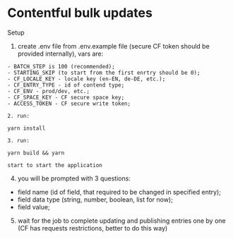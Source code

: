 # Contentful bulk updates

Setup
1. create .env file from .env.example file (secure CF token should be provided internally), vars are:
```
- BATCH_STEP is 100 (recommended);
- STARTING_SKIP (to start from the first enrtry should be 0);
- CF_LOCALE_KEY - locale key (en-EN, de-DE, etc.);
- CF_ENTRY_TYPE - id of contend type;
- CF_ENV - prod/dev, etc.;
- CF_SPACE_KEY - CF secure space key;
- ACCESS_TOKEN - CF secure write token;
```
```
2. run:

yarn install
```
```
3. run:

yarn build && yarn

start to start the application
```
4. you will be prompted with 3 questions: 
- field name (id of field, that required to be changed in specified entry);
- field data type (string, number, boolean, list for now);
- field value;
5. wait for the job to complete updating and publishing entries one by one (CF has requests restrictions, better to do this way)

